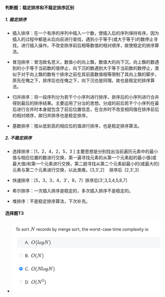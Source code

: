 #### 判断题：稳定排序和不稳定排序区别
##### 1. 稳定排序
- 插入排序：在一个有序的序列中插入一个数，使插入后的序列保持有序。因为插入的过程中都是从后向前进行查找，遇到小于等于(或大于等于)的数停止寻找，进行插入操作。不改变排序前后相等数值的相对顺序，故使稳定的排序算法。

- 冒泡排序：冒泡故名思义，数值小的向上飘，数值大的向下沉，向上飘的数遇到的小于等于当前数的值停止，向下沉的数遇到大于等于当前数的数停止，类似于对于向上飘的数有个排序之前在其前面数值相等限制了其向上飘的脚步，原先在俺之下，排序后也在俺之下，向下沉也是同理。故也是稳定的排序算法。
 
- 归并排序：将一段序列分为若干个小序列进行排序，排序后的小序列进行合并得到最后的排序结果。主要运用了分治的思想。分成的前后若干个小序列在最后进行合并时本身就包含了前后位置信息，在合并时不改变相同值在排序前后的相对顺序，故归并排序也是稳定排序。

- 基数排序：按从低到高的相应位的值进行排序，也是稳定排序算法。
##### 2. 不稳定排序
- 选择排序：[1，2，4，2，5，3 ] 主要思想是分别找出当前遍历元素中的最小值与相应位置的数进行交换，第一遍寻找元素的从第一个元素起的最小值(或最大值)和第一个元素进行交换，第二趟寻找从第二个元素起最小的(或最大的)元素与第二个元素进行交换，以此类推。[3,3',2]    排序后  [2,3',3]

- 快速排序：[5，3，3，4，3'，8，7]  排序后[3',3,3,4,5,8,7]

- 希尔排序：一次插入排序是稳定的，多次插入排序不是稳定的。

- 堆排序：不是稳定排序算法，下次补充。

#### 选择题T3

- ![image-20221130213716934](../../img/test/202211302137008.png)

